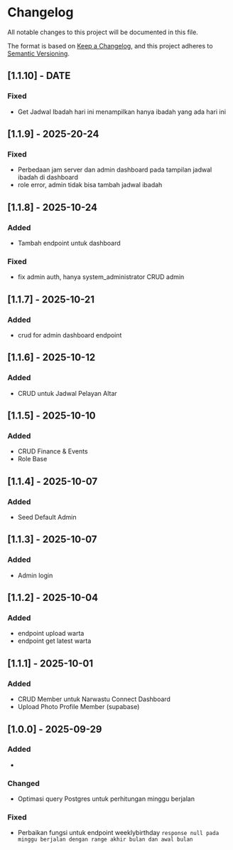 # Changelog
All notable changes to this project will be documented in this file.

The format is based on [Keep a Changelog](https://keepachangelog.com/en/1.1.0/),
and this project adheres to [Semantic Versioning](https://semver.org/spec/v2.0.0.html).

<!-- 

## [Unreleased]
## [1.1.11] - DATE
### Added
- 

### Changed
- Tambah endpoint untuk dashboard

### Fixed
- 

### Security
- fix admin auth, hanya system_administrator CRUD admin

-->
## [1.1.10] - DATE
### Fixed
- Get Jadwal Ibadah hari ini menampilkan hanya ibadah yang ada hari ini

## [1.1.9] - 2025-20-24
### Fixed
- Perbedaan jam server dan admin dashboard pada tampilan jadwal ibadah di dashboard
- role error, admin tidak bisa tambah jadwal ibadah

## [1.1.8] - 2025-10-24
### Added
- Tambah endpoint untuk dashboard

### Fixed
- fix admin auth, hanya system_administrator CRUD admin

## [1.1.7] - 2025-10-21
### Added
- crud for admin dashboard endpoint

## [1.1.6] - 2025-10-12
### Added
- CRUD untuk Jadwal Pelayan Altar

## [1.1.5] - 2025-10-10
### Added
- CRUD Finance & Events
- Role Base 

## [1.1.4] - 2025-10-07
### Added
- Seed Default Admin

## [1.1.3] - 2025-10-07
### Added
- Admin login

## [1.1.2] - 2025-10-04
### Added
- endpoint upload warta
- endpoint get latest warta

## [1.1.1] - 2025-10-01
### Added
- CRUD Member untuk Narwastu Connect Dashboard
- Upload Photo Profile Member (supabase)


## [1.0.0] - 2025-09-29
### Added
- 

### Changed
- Optimasi query Postgres untuk perhitungan minggu berjalan

### Fixed
- Perbaikan fungsi untuk endpoint weeklybirthday `response null pada minggu berjalan dengan range akhir bulan dan awal bulan`